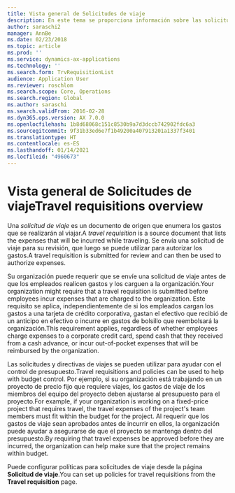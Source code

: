```yaml
---
title: Vista general de Solicitudes de viaje
description: En este tema se proporciona información sobre las solicitudes de viaje. Una solicitud de viaje documenta los gastos de viaje previstos.
author: saraschi2
manager: AnnBe
ms.date: 02/23/2018
ms.topic: article
ms.prod: ''
ms.service: dynamics-ax-applications
ms.technology: ''
ms.search.form: TrvRequisitionList
audience: Application User
ms.reviewer: roschlom
ms.search.scope: Core, Operations
ms.search.region: Global
ms.author: saraschi
ms.search.validFrom: 2016-02-28
ms.dyn365.ops.version: AX 7.0.0
ms.openlocfilehash: 1b8d68068c151c8530b9a7d3dccb742902fdc6a3
ms.sourcegitcommit: 9f31b33ed6e7f1b49200a407913201a1337f3401
ms.translationtype: HT
ms.contentlocale: es-ES
ms.lasthandoff: 01/14/2021
ms.locfileid: "4960673"
---
```

# <a name="travel-requisitions-overview"></a><span data-ttu-id="880d0-104">Vista general de Solicitudes de viaje</span><span class="sxs-lookup"><span data-stu-id="880d0-104">Travel requisitions overview</span></span>

<span data-ttu-id="880d0-105">Una *solicitud de viaje* es un documento de origen que enumera los gastos que se realizarán al viajar.</span><span class="sxs-lookup"><span data-stu-id="880d0-105">A *travel requisition* is a source document that lists the expenses that will be incurred while traveling.</span></span> <span data-ttu-id="880d0-106">Se envía una solicitud de viaje para su revisión, que luego se puede utilizar para autorizar los gastos.</span><span class="sxs-lookup"><span data-stu-id="880d0-106">A travel requisition is submitted for review and can then be used to authorize expenses.</span></span>

<span data-ttu-id="880d0-107">Su organización puede requerir que se envíe una solicitud de viaje antes de que los empleados realicen gastos y los carguen a la organización.</span><span class="sxs-lookup"><span data-stu-id="880d0-107">Your organization might require that a travel requisition is submitted before employees incur expenses that are charged to the organization.</span></span> <span data-ttu-id="880d0-108">Este requisito se aplica, independientemente de si los empleados cargan los gastos a una tarjeta de crédito corporativa, gastan el efectivo que recibió de un anticipo en efectivo o incurre en gastos de bolsillo que reembolsará la organización.</span><span class="sxs-lookup"><span data-stu-id="880d0-108">This requirement applies, regardless of whether employees charge expenses to a corporate credit card, spend cash that they received from a cash advance, or incur out-of-pocket expenses that will be reimbursed by the organization.</span></span>

<span data-ttu-id="880d0-109">Las solicitudes y directivas de viajes se pueden utilizar para ayudar con el control de presupuesto.</span><span class="sxs-lookup"><span data-stu-id="880d0-109">Travel requisitions and policies can be used to help with budget control.</span></span> <span data-ttu-id="880d0-110">Por ejemplo, si su organización está trabajando en un proyecto de precio fijo que requiere viajes, los gastos de viaje de los miembros del equipo del proyecto deben ajustarse al presupuesto para el proyecto.</span><span class="sxs-lookup"><span data-stu-id="880d0-110">For example, if your organization is working on a fixed-price project that requires travel, the travel expenses of the project's team members must fit within the budget for the project.</span></span> <span data-ttu-id="880d0-111">Al requerir que los gastos de viaje sean aprobados antes de incurrir en ellos, la organización puede ayudar a asegurarse de que el proyecto se mantenga dentro del presupuesto.</span><span class="sxs-lookup"><span data-stu-id="880d0-111">By requiring that travel expenses be approved before they are incurred, the organization can help make sure that the project remains within budget.</span></span>

<span data-ttu-id="880d0-112">Puede configurar políticas para solicitudes de viaje desde la página **Solicitud de viaje**.</span><span class="sxs-lookup"><span data-stu-id="880d0-112">You can set up policies for travel requisitions from the **Travel requisition** page.</span></span>
